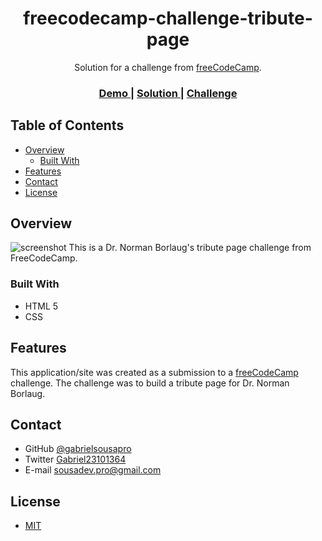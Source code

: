 <h1 align="center">freecodecamp-challenge-tribute-page</h1>

<div align="center">
   Solution for a challenge from  <a href="https://www.freecodecamp.org/" target="_blank">freeCodeCamp</a>.
</div>

<div align="center">
  <h3>
    <a target="_blank" href="https://gabrielsousapro.github.io/freecodecamp-challenge-tribute-page/">
      Demo
    </a>
    <span> | </span>
    <a target="_blank" href="https://codepen.io/GabrielSousaOficial/pen/YzwLMVK?editors=1100">
      Solution
    </a>
    <span> | </span>
    <a target="_blank" href="https://www.freecodecamp.org/learn/responsive-web-design/#responsive-web-design-projects">
      Challenge
    </a>
  </h3>
</div>

<!-- TABLE OF CONTENTS -->

## Table of Contents

- [Overview](#overview)
  - [Built With](#built-with)
- [Features](#features)
- [Contact](#contact)
- [License](#license)

<!-- OVERVIEW -->

## Overview

![screenshot](img/readme-img-desktop.gif)
 This is a Dr. Norman Borlaug's tribute page challenge from FreeCodeCamp.



### Built With

<!-- This section should list any major frameworks that you built your project using. Here are a few examples.-->

- HTML 5
- CSS

## Features

<!-- List the features of your application or follow the template. Don't share the figma file here :) -->

This application/site was created as a submission to a [freeCodeCamp](https://www.freecodecamp.org/) challenge. The challenge was to build a tribute page for Dr. Norman Borlaug.

## Contact

- GitHub [@gabrielsousapro](https://{github.com/gabrielsousapro})
- Twitter [Gabriel23101364](https://twitter.com/thedevsousa)
- E-mail sousadev.pro@gmail.com

## License

- [MIT](https://choosealicense.com/licenses/mit/)
